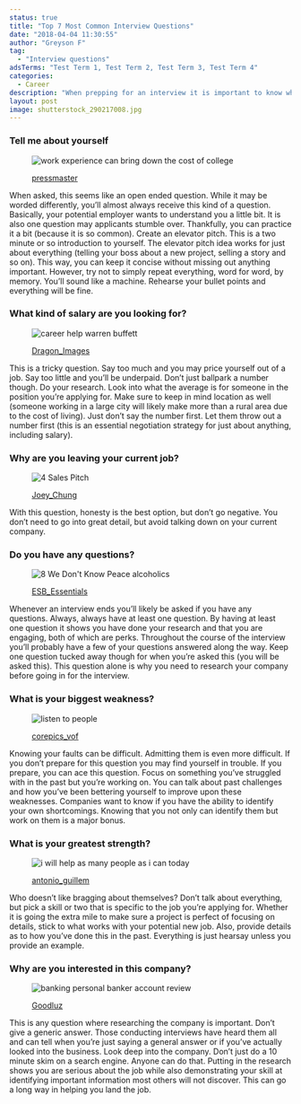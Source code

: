 ```yaml
---
status: true
title: "Top 7 Most Common Interview Questions"
date: "2018-04-04 11:30:55"
author: "Greyson F"
tag:
  - "Interview questions"
adsTerms: "Test Term 1, Test Term 2, Test Term 3, Test Term 4"
categories:
  - Career
description: "When prepping for an interview it is important to know what the potential job will ask. Here are 7 of the most common interview questions you'll experience."
layout: post
image: shutterstock_290217008.jpg
---
```


### Tell me about yourself

<figure aria-describedby="caption-attachment-4293" class="wp-caption alignnone" id="attachment_4293" style="width: 700px">

![work experience can bring down the cost of college](/posts/shutterstock_210347026.jpg)<figcaption class="wp-caption-text" id="caption-attachment-4293">[pressmaster](https://www.shutterstock.com/pic-210347026/stock-photo-young-business-partners-sharing-ideas-and-planning-work-at-meeting-in-office.html)

</figcaption></figure>

When asked, this seems like an open ended question. While it may be worded differently, you’ll almost always receive this kind of a question. Basically, your potential employer wants to understand you a little bit. It is also one question may applicants stumble over. Thankfully, you can practice it a bit (because it is so common). Create an elevator pitch. This is a two minute or so introduction to yourself. The elevator pitch idea works for just about everything (telling your boss about a new project, selling a story and so on). This way, you can keep it concise without missing out anything important. However, try not to simply repeat everything, word for word, by memory. You’ll sound like a machine. Rehearse your bullet points and everything will be fine.

### What kind of salary are you looking for?

<figure aria-describedby="caption-attachment-4042" class="wp-caption alignnone" id="attachment_4042" style="width: 700px">

![career help warren buffett](/posts/shutterstock_148377209.jpg)<figcaption class="wp-caption-text" id="caption-attachment-4042">[Dragon_Images](https://www.shutterstock.com/pic-148377209/stock-photo-close-up-image-of-a-thoughtful-businessman-with-chin-on-hand-against-a-grey-background.html)</figcaption></figure>

This is a tricky question. Say too much and you may price yourself out of a job. Say too little and you’ll be underpaid. Don’t just ballpark a number though. Do your research. Look into what the average is for someone in the position you’re applying for. Make sure to keep in mind location as well (someone working in a large city will likely make more than a rural area due to the cost of living). Just don’t say the number first. Let them throw out a number first (this is an essential negotiation strategy for just about anything, including salary).

### Why are you leaving your current job?

<figure aria-describedby="caption-attachment-3890" class="wp-caption alignnone" id="attachment_3890" style="width: 700px">

![4 Sales Pitch](/posts/4-Sales-Pitch.jpg)<figcaption class="wp-caption-text" id="caption-attachment-3890">[Joey_Chung](https://www.shutterstock.com/pic-323189642/stock-photo-businessman-and-businesswoman-meeting-on-sales-pitch.html)</figcaption></figure>

With this question, honesty is the best option, but don’t go negative. You don’t need to go into great detail, but avoid talking down on your current company.

### Do you have any questions?

<figure aria-describedby="caption-attachment-3827" class="wp-caption alignnone" id="attachment_3827" style="width: 700px">

![8 We Don't Know Peace alcoholics](/posts/8-We-Dont-Know-Peace-alcoholics.jpg)<figcaption class="wp-caption-text" id="caption-attachment-3827">[ESB_Essentials](https://www.shutterstock.com/pic-380896702/stock-photo-two-colleages-disagreeing-and-fighting-at-work.html)

</figcaption></figure>

Whenever an interview ends you’ll likely be asked if you have any questions. Always, always have at least one question. By having at least one question it shows you have done your research and that you are engaging, both of which are perks. Throughout the course of the interview you’ll probably have a few of your questions answered along the way. Keep one question tucked away though for when you’re asked this (you will be asked this). This question alone is why you need to research your company before going in for the interview.

### What is your biggest weakness?

<figure aria-describedby="caption-attachment-4258" class="wp-caption alignnone" id="attachment_4258" style="width: 700px">

![listen to people](/posts/shutterstock_172850804.jpg)<figcaption class="wp-caption-text" id="caption-attachment-4258">[corepics_vof](https://www.shutterstock.com/pic-172850804/stock-photo-two-woman-talking-about-the-latest-gossip-on-their-coffeebreak-in-the-office-attentively-listening-to-eachother.html)</figcaption></figure>

Knowing your faults can be difficult. Admitting them is even more difficult. If you don’t prepare for this question you may find yourself in trouble. If you prepare, you can ace this question. Focus on something you’ve struggled with in the past but you’re working on. You can talk about past challenges and how you’ve been bettering yourself to improve upon these weaknesses. Companies want to know if you have the ability to identify your own shortcomings. Knowing that you not only can identify them but work on them is a major bonus.

### What is your greatest strength?

<figure aria-describedby="caption-attachment-4250" class="wp-caption alignnone" id="attachment_4250" style="width: 700px">

![i will help as many people as i can today](/posts/shutterstock_407325712.jpg)<figcaption class="wp-caption-text" id="caption-attachment-4250">[antonio_guillem](https://www.shutterstock.com/pic-407325712/stock-photo-businesspeople-smiling-coworking-commenting-and-showing-growth-graphic-and-taking-a-business.html)</figcaption></figure>

Who doesn’t like bragging about themselves? Don’t talk about everything, but pick a skill or two that is specific to the job you’re applying for. Whether it is going the extra mile to make sure a project is perfect of focusing on details, stick to what works with your potential new job. Also, provide details as to how you’ve done this in the past. Everything is just hearsay unless you provide an example.

### Why are you interested in this company?

<figure aria-describedby="caption-attachment-3586" class="wp-caption alignnone" id="attachment_3586" style="width: 700px">

![banking personal banker account review](/posts/bigstock-Woman-meeting-financial-advise-64564396-e1463938376622.jpg)<figcaption class="wp-caption-text" id="caption-attachment-3586">[Goodluz](https://www.bigstockphoto.com/image-64564396/stock-photo-woman-meeting-financial-adviser-in-office)</figcaption></figure>

This is any question where researching the company is important. Don’t give a generic answer. Those conducting interviews have heard them all and can tell when you’re just saying a general answer or if you’ve actually looked into the business. Look deep into the company. Don’t just do a 10 minute skim on a search engine. Anyone can do that. Putting in the research shows you are serious about the job while also demonstrating your skill at identifying important information most others will not discover. This can go a long way in helping you land the job.
